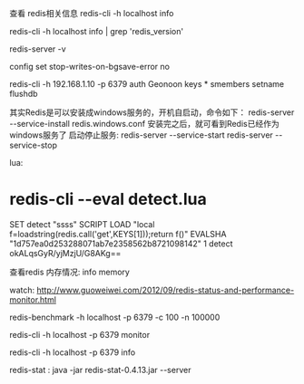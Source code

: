 
查看 redis相关信息
redis-cli -h localhost info

redis-cli -h localhost info | grep 'redis_version'



redis-server -v


config set stop-writes-on-bgsave-error no




redis-cli -h 192.168.1.10 -p 6379
auth Geonoon
keys *
smembers setname
flushdb




其实Redis是可以安装成windows服务的，开机自启动，命令如下：
redis-server --service-install redis.windows.conf
安装完之后，就可看到Redis已经作为windows服务了
启动停止服务:
redis-server --service-start
redis-server --service-stop


lua:

# redis-cli --eval detect.lua


SET detect "ssss"
SCRIPT LOAD "local f=loadstring(redis.call('get',KEYS[1]));return f()"
EVALSHA "1d757ea0d253288071ab7e2358562b8721098142" 1 detect okALqsGyR/yjMzjU/G8AKg== 

 


查看redis 内存情况:
info memory



watch:
http://www.guoweiwei.com/2012/09/redis-status-and-performance-monitor.html

redis-benchmark -h localhost -p 6379 -c 100 -n 100000


redis-cli -h localhost -p 6379 monitor


redis-cli -h localhost -p 6379 info


redis-stat :
java -jar redis-stat-0.4.13.jar --server







